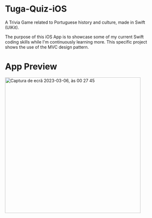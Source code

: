 # Tuga-Quiz-iOS
A Trivia Game related to Portuguese history and culture, made in Swift (UIKit).

The purpose of this iOS App is to showcase some of my current Swift coding skills while I'm continuously learning more.
This specific project shows the use of the MVC design pattern.

# App Preview

<img width="449" alt="Captura de ecrã 2023-03-06, às 00 27 45" src="https://user-images.githubusercontent.com/4324140/222995433-577e6c49-682f-4f48-be78-3655728644e1.png">
